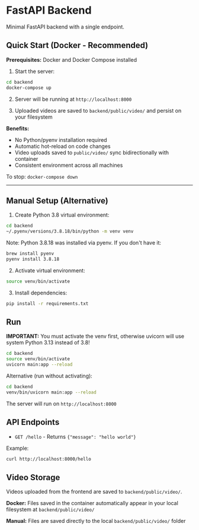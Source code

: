 # FastAPI Backend

Minimal FastAPI backend with a single endpoint.

## Quick Start (Docker - Recommended)

**Prerequisites:** Docker and Docker Compose installed

1. Start the server:
```bash
cd backend
docker-compose up
```

2. Server will be running at `http://localhost:8000`

3. Uploaded videos are saved to `backend/public/video/` and persist on your filesystem

**Benefits:**
- No Python/pyenv installation required
- Automatic hot-reload on code changes
- Video uploads saved to `public/video/` sync bidirectionally with container
- Consistent environment across all machines

To stop: `docker-compose down`

---

## Manual Setup (Alternative)

1. Create Python 3.8 virtual environment:
```bash
cd backend
~/.pyenv/versions/3.8.18/bin/python -m venv venv
```

Note: Python 3.8.18 was installed via pyenv. If you don't have it:
```bash
brew install pyenv
pyenv install 3.8.18
```

2. Activate virtual environment:
```bash
source venv/bin/activate
```

3. Install dependencies:
```bash
pip install -r requirements.txt
```

## Run

**IMPORTANT:** You must activate the venv first, otherwise uvicorn will use system Python 3.13 instead of 3.8!

```bash
cd backend
source venv/bin/activate
uvicorn main:app --reload
```

Alternative (run without activating):
```bash
cd backend
venv/bin/uvicorn main:app --reload
```

The server will run on `http://localhost:8000`

## API Endpoints

- `GET /hello` - Returns `{"message": "hello world"}`

Example:
```bash
curl http://localhost:8000/hello
```

## Video Storage

Videos uploaded from the frontend are saved to `backend/public/video/`.

**Docker:** Files saved in the container automatically appear in your local filesystem at `backend/public/video/`

**Manual:** Files are saved directly to the local `backend/public/video/` folder
